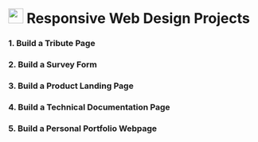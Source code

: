 # <img height="30px" src="https://img.shields.io/badge/free%20code%20camp-27273D?style=for-the-badge&logo=freecodecamp&logoColor=white"> Responsive Web Design Projects

### 1. Build a Tribute Page

### 2. Build a Survey Form

### 3. Build a Product Landing Page

### 4. Build a Technical Documentation Page

### 5. Build a Personal Portfolio Webpage
